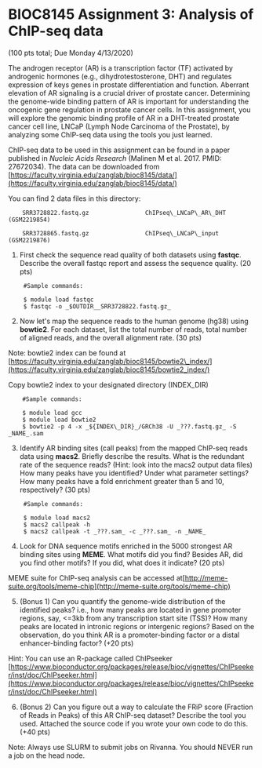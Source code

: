 # BIOC8145 Assignment 3: Analysis of ChIP-seq data

(100 pts total; Due Monday 4/13/2020)

The androgen receptor (AR) is a transcription factor (TF) activated by androgenic hormones (e.g., dihydrotestosterone, DHT) and regulates expression of keys genes in prostate differentiation and function. Aberrant elevation of AR signaling is a crucial driver of prostate cancer. Determining the genome-wide binding pattern of AR is important for understanding the oncogenic gene regulation in prostate cancer cells. In this assignment, you will explore the genomic binding profile of AR in a DHT-treated prostate cancer cell line, LNCaP (Lymph Node Carcinoma of the Prostate), by analyzing some ChIP-seq data using the tools you just learned.

ChIP-seq data to be used in this assignment can be found in a paper published in _Nucleic Acids Research_ (Malinen M et al. 2017. PMID: 27672034). The data can be downloaded from [https://faculty.virginia.edu/zanglab/bioc8145/data/](https://faculty.virginia.edu/zanglab/bioc8145/data/)

You can find 2 data files in this directory:

        SRR3728822.fastq.gz                ChIPseq\_LNCaP\_AR\_DHT (GSM2219854)

        SRR3728865.fastq.gz                ChIPseq\_LNCaP\_input (GSM2219876)

1. First check the sequence read quality of both datasets using **fastqc**. Describe the overall fastqc report and assess the sequence quality. (20 pts)

        #Sample commands:

        $ module load fastqc
        $ fastqc -o _$OUTDIR__SRR3728822.fastq.gz_

2. Now let's map the sequence reads to the human genome (hg38) using **bowtie2**. For each dataset, list the total number of reads, total number of aligned reads, and the overall alignment rate. (30 pts)

Note: bowtie2 index can be found at [https://faculty.virginia.edu/zanglab/bioc8145/bowtie2\_index/](https://faculty.virginia.edu/zanglab/bioc8145/bowtie2_index/)

Copy bowtie2 index to your designated directory (INDEX\_DIR)

        #Sample commands:

        $ module load gcc
        $ module load bowtie2
        $ bowtie2 -p 4 -x _${INDEX\_DIR}_/GRCh38 -U _???.fastq.gz_ -S _NAME_.sam

3. Identify AR binding sites (call peaks) from the mapped ChIP-seq reads data using **macs2**. Briefly describe the results. What is the redundant rate of the sequence reads? (Hint: look into the macs2 output data files) How many peaks have you identified? Under what parameter settings? How many peaks have a fold enrichment greater than 5 and 10, respectively? (30 pts)

        #Sample commands:

        $ module load macs2
        $ macs2 callpeak -h
        $ macs2 callpeak -t _???.sam_ -c _???.sam_ -n _NAME_

4. Look for DNA sequence motifs enriched in the 5000 strongest AR binding sites using **MEME**. What motifs did you find? Besides AR, did you find other motifs? If you did, what does it indicate? (20 pts)

MEME suite for ChIP-seq analysis can be accessed at[http://meme-suite.org/tools/meme-chip](http://meme-suite.org/tools/meme-chip)

5. (Bonus 1) Can you quantify the genome-wide distribution of the identified peaks? i.e., how many peaks are located in gene promoter regions, say, <=3kb from any transcription start site (TSS)? How many peaks are located in intronic regions or intergenic regions? Based on the observation, do you think AR is a promoter-binding factor or a distal enhancer-binding factor? (+20 pts)

Hint: You can use an R-package called ChIPseeker [https://www.bioconductor.org/packages/release/bioc/vignettes/ChIPseeker/inst/doc/ChIPseeker.html](https://www.bioconductor.org/packages/release/bioc/vignettes/ChIPseeker/inst/doc/ChIPseeker.html)

6. (Bonus 2) Can you figure out a way to calculate the FRiP score (Fraction of Reads in Peaks) of this AR ChIP-seq dataset? Describe the tool you used. Attached the source code if you wrote your own code to do this. (+40 pts)


Note: Always use SLURM to submit jobs on Rivanna. You should NEVER run a job on the head node.
